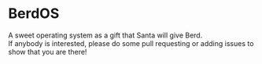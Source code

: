 # BerdOS
A sweet operating system as a gift that Santa will give Berd.<br>
If anybody is interested, please do some pull requesting or adding issues to show that you are there!
